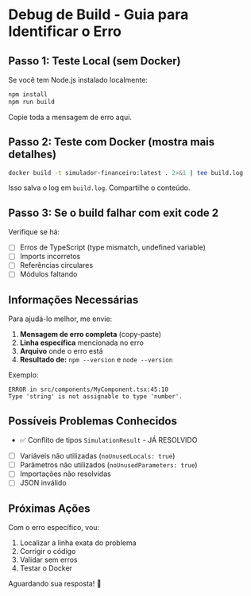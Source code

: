 # Debug de Build - Guia para Identificar o Erro

## Passo 1: Teste Local (sem Docker)

Se você tem Node.js instalado localmente:

```bash
npm install
npm run build
```

Copie toda a mensagem de erro aqui.

## Passo 2: Teste com Docker (mostra mais detalhes)

```bash
docker build -t simulador-financeiro:latest . 2>&1 | tee build.log
```

Isso salva o log em `build.log`. Compartilhe o conteúdo.

## Passo 3: Se o build falhar com exit code 2

Verifique se há:

- [ ] Erros de TypeScript (type mismatch, undefined variable)
- [ ] Imports incorretos
- [ ] Referências circulares
- [ ] Módulos faltando

## Informações Necessárias

Para ajudá-lo melhor, me envie:

1. **Mensagem de erro completa** (copy-paste)
2. **Linha específica** mencionada no erro
3. **Arquivo** onde o erro está
4. **Resultado de:** `npm --version` e `node --version`

Exemplo:
```
ERROR in src/components/MyComponent.tsx:45:10
Type 'string' is not assignable to type 'number'.
```

## Possíveis Problemas Conhecidos

- ✅ Conflito de tipos `SimulationResult` - JÁ RESOLVIDO
- [ ] Variáveis não utilizadas (`noUnusedLocals: true`)
- [ ] Parâmetros não utilizados (`noUnusedParameters: true`)
- [ ] Importações não resolvidas
- [ ] JSON inválido

## Próximas Ações

Com o erro específico, vou:
1. Localizar a linha exata do problema
2. Corrigir o código
3. Validar sem erros
4. Testar o Docker

Aguardando sua resposta! 🚀
